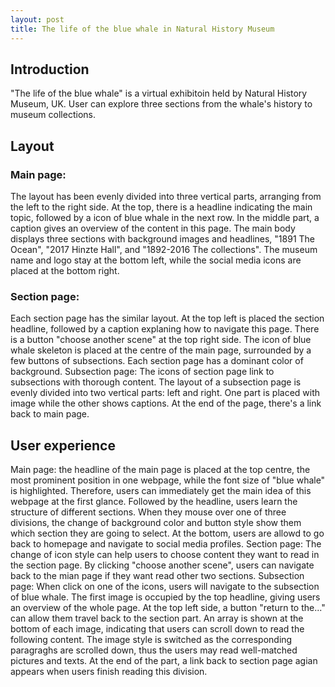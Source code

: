 ```yaml
---
layout: post
title: The life of the blue whale in Natural History Museum
---
```



## Introduction
"The life of the blue whale" is a virtual exhibitoin held by Natural History Museum, UK. User can explore three sections from the whale's history to museum collections.


## Layout
### Main page:
The layout has been evenly divided into three vertical parts, arranging from the left to the right side. At the top, there is a headline indicating the main topic,
followed by a icon of blue whale in the next row.
In the middle part, a caption gives an overview of the content in this page. The main body displays three sections with background images and headlines, "1891 The Ocean", "2017 Hinzte Hall", and "1892-2016 The collections". The museum name and logo stay at the bottom left, while the social media icons are placed at the bottom right.
### Section page:
Each section page has the similar layout. At the top left is placed the section headline, followed by a caption explaning how to navigate this page. There is a button "choose another scene" at the top right side. The icon of blue whale skeleton is placed at the centre of the main page, surrounded by a few buttons of subsections. Each section page has a dominant color of background.
Subsection page:
The icons of section page link to subsections with thorough content. The layout of a subsection page is evenly divided into two vertical parts: left and right. One part is placed with image while the other shows captions. At the end of the page, there's a link back to main page. 



## User experience
Main page: the headline of the main page is placed at the top centre, the most prominent position in one webpage, while the font size of "blue whale" is highlighted. Therefore, users can immediately get the main idea of this webpage at the first glance. Followed by the headline, users learn the structure of different sections. When they mouse over one of three divisions, the change of background color and button style show them which section they are going to select. At the bottom, users are allowd to go back to homepage and navigate to social media profiles.
Section page:
The change of icon style can help users to choose content they want to read in the section page. By clicking "choose another scene", users can navigate back to the mian page if they want read other two sections. 
Subsection page: When click on one of the icons, users will navigate to the subsection of blue whale. The first image is occupied by the top headline, giving users an overview of the whole page. At the top left side, a button "return to the..." can allow them travel back to the section part. An array is shown at the bottom of each image, indicating that users can scroll down to read the following content. The image style is switched as the corresponding paragraghs are scrolled down, thus the users may read well-matched pictures and texts. At the end of the part, a link back to section page agian appears when users finish reading this division. 


